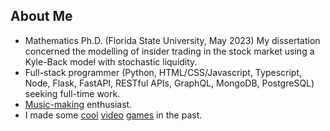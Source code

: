 ## About Me

- Mathematics Ph.D. (Florida State University, May 2023) My dissertation concerned the modelling of insider trading in the stock market using a Kyle-Back model with stochastic liquidity.
- Full-stack programmer (Python, HTML/CSS/Javascript, Typescript, Node, Flask, FastAPI, RESTful APIs, GraphQL, MongoDB, PostgreSQL) seeking full-time work.
- [Music-making](https://www.youtube.com/watch?v=RaII-cbllus) enthusiast.
- I made some [cool](https://redlaserbm.itch.io/prisonbreak) [video](https://redlaserbm.itch.io/sukuisoko) [games](https://redlaserbm.itch.io/temmie-is-trapped) in the past.

<!--
**redlaserbm/redlaserbm** is a ✨ _special_ ✨ repository because its `README.md` (this file) appears on your GitHub profile.

Here are some ideas to get you started:

- 🔭 I’m currently working on ...
- 🌱 I’m currently learning ...
- 👯 I’m looking to collaborate on ...
- 🤔 I’m looking for help with ...
- 💬 Ask me about ...
- 📫 How to reach me: ...
- 😄 Pronouns: ...
- ⚡ Fun fact: ...
-->
